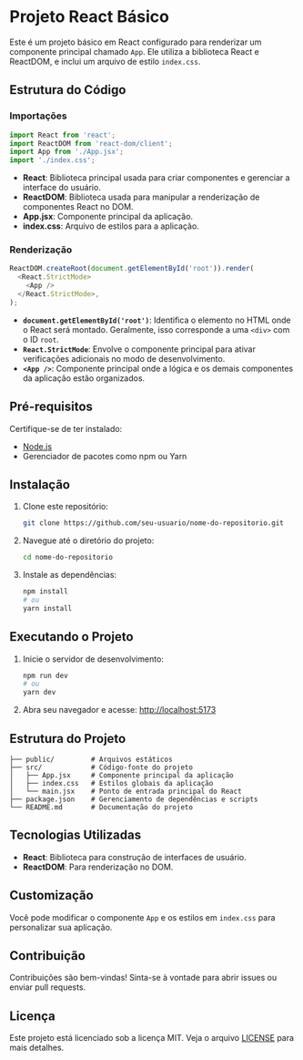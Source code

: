 # Projeto React Básico

Este é um projeto básico em React configurado para renderizar um componente principal chamado `App`. Ele utiliza a biblioteca React e ReactDOM, e inclui um arquivo de estilo `index.css`.

## Estrutura do Código

### Importações

```javascript
import React from 'react';
import ReactDOM from 'react-dom/client';
import App from './App.jsx';
import './index.css';
```
- **React**: Biblioteca principal usada para criar componentes e gerenciar a interface do usuário.
- **ReactDOM**: Biblioteca usada para manipular a renderização de componentes React no DOM.
- **App.jsx**: Componente principal da aplicação.
- **index.css**: Arquivo de estilos para a aplicação.

### Renderização

```javascript
ReactDOM.createRoot(document.getElementById('root')).render(
  <React.StrictMode>
    <App />
  </React.StrictMode>,
);
```
- **`document.getElementById('root')`**: Identifica o elemento no HTML onde o React será montado. Geralmente, isso corresponde a uma `<div>` com o ID `root`.
- **`React.StrictMode`**: Envolve o componente principal para ativar verificações adicionais no modo de desenvolvimento.
- **`<App />`**: Componente principal onde a lógica e os demais componentes da aplicação estão organizados.

## Pré-requisitos

Certifique-se de ter instalado:
- [Node.js](https://nodejs.org/)
- Gerenciador de pacotes como npm ou Yarn

## Instalação

1. Clone este repositório:
   ```bash
   git clone https://github.com/seu-usuario/nome-do-repositorio.git
   ```

2. Navegue até o diretório do projeto:
   ```bash
   cd nome-do-repositorio
   ```

3. Instale as dependências:
   ```bash
   npm install
   # ou
   yarn install
   ```

## Executando o Projeto

1. Inicie o servidor de desenvolvimento:
   ```bash
   npm run dev
   # ou
   yarn dev
   ```

2. Abra seu navegador e acesse: [http://localhost:5173](http://localhost:5173)

## Estrutura do Projeto

```
├── public/         # Arquivos estáticos
├── src/            # Código-fonte do projeto
│   ├── App.jsx     # Componente principal da aplicação
│   ├── index.css   # Estilos globais da aplicação
│   └── main.jsx    # Ponto de entrada principal do React
├── package.json    # Gerenciamento de dependências e scripts
└── README.md       # Documentação do projeto
```

## Tecnologias Utilizadas

- **React**: Biblioteca para construção de interfaces de usuário.
- **ReactDOM**: Para renderização no DOM.

## Customização

Você pode modificar o componente `App` e os estilos em `index.css` para personalizar sua aplicação.

## Contribuição

Contribuições são bem-vindas! Sinta-se à vontade para abrir issues ou enviar pull requests.

## Licença

Este projeto está licenciado sob a licença MIT. Veja o arquivo [LICENSE](LICENSE) para mais detalhes.
